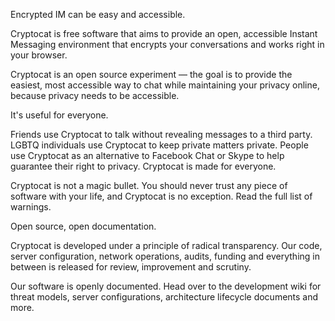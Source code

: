 Encrypted IM can be easy and accessible.

Cryptocat is free software that aims to provide an open, accessible Instant Messaging environment that encrypts your conversations and works right in your browser.

Cryptocat is an open source experiment — the goal is to provide the easiest, most accessible way to chat while maintaining your privacy online, because privacy needs to be accessible.

It's useful for everyone.

Friends use Cryptocat to talk without revealing messages to a third party. LGBTQ individuals use Cryptocat to keep private matters private. People use Cryptocat as an alternative to Facebook Chat or Skype to help guarantee their right to privacy. Cryptocat is made for everyone.

Cryptocat is not a magic bullet. You should never trust any piece of software with your life, and Cryptocat is no exception. Read the full list of warnings.

Open source, open documentation.

Cryptocat is developed under a principle of radical transparency. Our code, server configuration, network operations, audits, funding and everything in between is released for review, improvement and scrutiny.

Our software is openly documented. Head over to the development wiki for threat models, server configurations, architecture lifecycle documents and more. 
